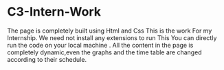 # C3-Intern-Work
The page is completely built using Html and Css
This is the work For my Internship.
We need not install any extensions to run This
You can directly run the code on your local machine .
All the content in the page is completely dynamic,even the graphs and the time table are changed according to their schedule.


